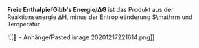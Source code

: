 **Freie Enthalpie**/**Gibb's Energie**/**$\mathrm{\Delta G}$** ist das Produkt aus der Reaktionsenergie $\mathrm{\Delta H}$, minus der Entropieänderung $\mathrm und Temperatur 

![[📎 - Anhänge/Pasted image 20201217221614.png]]